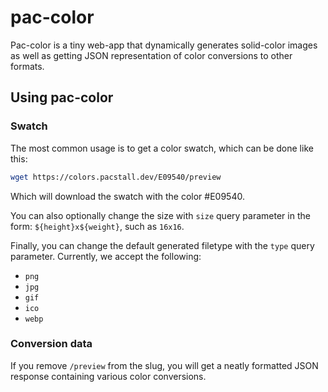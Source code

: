 # pac-color

Pac-color is a tiny web-app that dynamically generates solid-color images as well as getting JSON representation of color conversions to other formats.

## Using pac-color

### Swatch

The most common usage is to get a color swatch, which can be done like this:

```bash
wget https://colors.pacstall.dev/E09540/preview
```

Which will download the swatch with the color #E09540.

You can also optionally change the size with `size` query parameter in the form: `${height}x${weight}`, such as `16x16`.

Finally, you can change the default generated filetype with the `type` query parameter. Currently, we accept the following:

* `png`
* `jpg`
* `gif`
* `ico`
* `webp`

### Conversion data

If you remove `/preview` from the slug, you will get a neatly formatted JSON response containing various color conversions.
